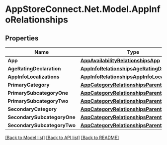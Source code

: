 # AppStoreConnect.Net.Model.AppInfoRelationships

## Properties

Name | Type | Description | Notes
------------ | ------------- | ------------- | -------------
**App** | [**AppAvailabilityRelationshipsApp**](AppAvailabilityRelationshipsApp.md) |  | [optional] 
**AgeRatingDeclaration** | [**AppInfoRelationshipsAgeRatingDeclaration**](AppInfoRelationshipsAgeRatingDeclaration.md) |  | [optional] 
**AppInfoLocalizations** | [**AppInfoRelationshipsAppInfoLocalizations**](AppInfoRelationshipsAppInfoLocalizations.md) |  | [optional] 
**PrimaryCategory** | [**AppCategoryRelationshipsParent**](AppCategoryRelationshipsParent.md) |  | [optional] 
**PrimarySubcategoryOne** | [**AppCategoryRelationshipsParent**](AppCategoryRelationshipsParent.md) |  | [optional] 
**PrimarySubcategoryTwo** | [**AppCategoryRelationshipsParent**](AppCategoryRelationshipsParent.md) |  | [optional] 
**SecondaryCategory** | [**AppCategoryRelationshipsParent**](AppCategoryRelationshipsParent.md) |  | [optional] 
**SecondarySubcategoryOne** | [**AppCategoryRelationshipsParent**](AppCategoryRelationshipsParent.md) |  | [optional] 
**SecondarySubcategoryTwo** | [**AppCategoryRelationshipsParent**](AppCategoryRelationshipsParent.md) |  | [optional] 

[[Back to Model list]](../README.md#documentation-for-models) [[Back to API list]](../README.md#documentation-for-api-endpoints) [[Back to README]](../README.md)

